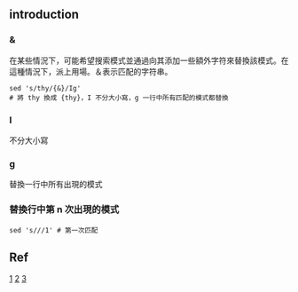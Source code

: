 ## introduction
### &
在某些情況下，可能希望搜索模式並通過向其添加一些額外字符來替換該模式。在這種情況下，派上用場。＆表示匹配的字符串。
```shell
sed 's/thy/{&}/Ig'
# 將 thy 換成 {thy}，I 不分大小寫，g 一行中所有匹配的模式都替換
```
### I
不分大小寫

### g
替換一行中所有出現的模式

### 替換行中第 n 次出現的模式
```shell
sed 's///1' # 第一次匹配
```
## Ref
[1](http://www.grymoire.com/Unix/Sed.html#uh-10a)
[2](http://tldp.org/LDP/abs/html/x23170.html)
[3](http://www.folkstalk.com/2012/01/sed-command-in-unix-examples.html)